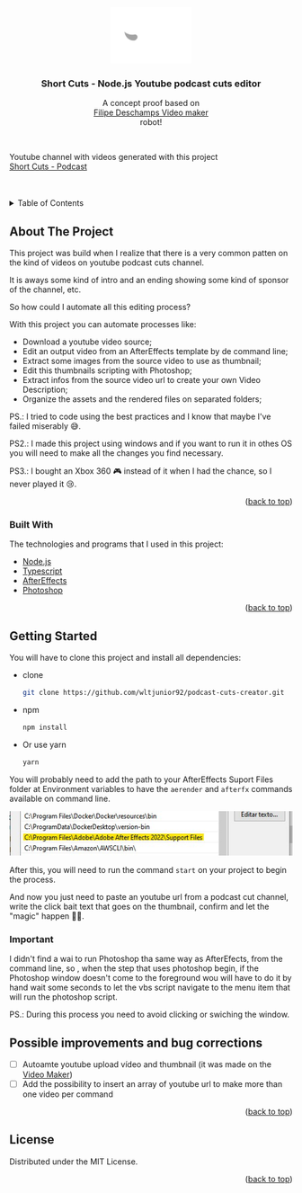 <div id="top"></div>

<br />
<div align="center">
  <a href="https://github.com/wltjunior92/podcast-cuts-creator">
    <img src="sourceContent/templates/AfterEffects/logo_mono.png" alt="Logo" width="146" height="100">
  </a>

  <h3 align="center">Short Cuts - Node.js Youtube podcast cuts editor</h3>

  <p align="center">
    A concept proof based on<br />
    <a href="https://github.com/filipedeschamps/video-maker">Filipe Deschamps Video maker</a><br />
    robot!
  </p>
  
</div>
<br />
<p align="left">
  Youtube channel with videos generated with this project<br />
  <a href="https://www.youtube.com/channel/UCo6kLVgGrTFLIXYGgKsoo_w">Short Cuts - Podcast</a>
</p>
<br />
<br />

<details>
  <summary>Table of Contents</summary>
  <ol>
    <li>
      <a href="#about-the-project">About The Project</a>
      <ul>
        <li><a href="#built-with">Built With</a></li>
      </ul>
    </li>
    <li>
      <a href="#getting-started">Getting Started</a>
      <ul>
        <li><a href="#important">Important</a></li>
      </ul>
    </li>
    <li><a href="#possible-improvements-and-bug-corrections">Possible improvements and bug corrections</a></li>
  </ol>
</details>



<!-- ABOUT THE PROJECT -->
## About The Project

This project was build when I realize that there is a very common patten on the kind of videos on youtube podcast cuts channel.

It is aways some kind of intro and an ending showing some kind of sponsor of the channel, etc.

So how could I automate all this editing process?

With this project you can automate processes like:
* Download a youtube video source;
* Edit an output video from an AfterEffects template by de command line;
* Extract some images from the source video to use as thumbnail;
* Edit this thumbnails scripting with Photoshop;
* Extract infos from the source video url to create your own Video Description;
* Organize the assets and the rendered files on separated folders;

PS.: I tried to code using the best practices and I know that maybe I've failed miserably 😅.

PS2.: I made this project using windows and if you want to run it in othes OS you will need to make all the changes you find necessary.

PS3.: I bought an Xbox 360 🎮 instead of it when I had the chance, so I never played it 😢.

<p align="right">(<a href="#top">back to top</a>)</p>

### Built With

The technologies and programs that I used in this project:

* [Node.js](https://nodejs.org/)
* [Typescript](https://www.typescriptlang.org/)
* [AfterEffects](https://www.adobe.com/aftereffects)
* [Photoshop](https://www.adobe.com/photoshop)

<p align="right">(<a href="#top">back to top</a>)</p>

## Getting Started

You will have to clone this project and install all dependencies:
* clone
  ```sh
  git clone https://github.com/wltjunior92/podcast-cuts-creator.git
  ```

* npm
  ```sh
  npm install
  ```

* Or use yarn
  ```sh
  yarn
  ```

You will probably need to add the path to your AfterEffects Suport Files folder at Environment variables to have the `aerender` and `afterfx` commands available on command line.

<img src="images/enviroment-variables-example.jpg" alt="Enviroment Variable path example" width="533" height="79">

After this, you will need to run the command `start` on your project to begin the process.

And now you just need to paste an youtube url from a podcast cut channel, write the click bait text that goes on the thumbnail, confirm and let the "magic" happen 🤷‍♂️.

### Important

I didn't find a wai to run Photoshop tha same way as AfterEfects, from the command line, so , when the step that uses photoshop begin, if the Photoshop window doesn't come to the foreground wou will have to do it by hand wait some seconds to let the vbs script navigate to the menu item that will run the photoshop script.

PS.: During this process you need to avoid clicking or swiching the window.


## Possible improvements and bug corrections

- [ ] Autoamte youtube upload vídeo and thumbnail (it was made on the [Video Maker](https://github.com/filipedeschamps/video-maker))
- [ ] Add the possibility to insert an array of youtube url to make more than one video per command

<p align="right">(<a href="#top">back to top</a>)</p>



## License

Distributed under the MIT License.

<p align="right">(<a href="#top">back to top</a>)</p>
